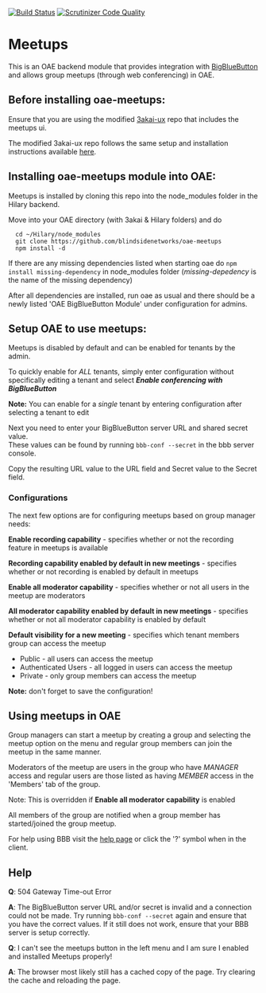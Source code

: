 [![Build Status](https://scrutinizer-ci.com/g/blindsidenetworks/oae-meetups/badges/build.png?b=master)](https://scrutinizer-ci.com/g/blindsidenetworks/oae-meetups/build-status/master)
[![Scrutinizer Code Quality](https://scrutinizer-ci.com/g/blindsidenetworks/oae-meetups/badges/quality-score.png?b=master)](https://scrutinizer-ci.com/g/blindsidenetworks/oae-meetups/?branch=master)

# Meetups
This is an OAE backend module that provides integration with [BigBlueButton](http://bigbluebutton.org/)
and allows group meetups (through web conferencing) in OAE.


## Before installing oae-meetups:
Ensure that you are using the modified [3akai-ux](https://github.com/blindsidenetworks/3akai-ux)
repo that includes the meetups ui.

The modified 3akai-ux repo follows the same setup and installation instructions
available [here](https://github.com/oaeproject/Hilary).



## Installing oae-meetups module into OAE:
Meetups is installed by cloning this repo into the node_modules folder in the Hilary backend.

Move into your OAE directory (with 3akai & Hilary folders) and do
```
  cd ~/Hilary/node_modules
  git clone https://github.com/blindsidenetworks/oae-meetups
  npm install -d
```

If there are any missing dependencies listed when starting oae do `npm install missing-dependency`
in node_modules folder (_missing-depedency_ is the name of the missing dependency)

After all dependencies are installed, run oae as usual and there should be a newly
listed 'OAE BigBlueButton Module' under configuration for admins.



## Setup OAE to use meetups:
Meetups is disabled by default and can be enabled for tenants by the admin.

To quickly enable for *ALL* tenants, simply enter configuration without specifically
editing a tenant and select **_Enable conferencing with BigBlueButton_**

**Note:** You can enable for a *single* tenant by entering configuration after selecting a
  tenant to edit

Next you need to enter your BigBlueButton server URL and shared secret value.  
These values can be found by running `bbb-conf --secret` in the bbb server console.

Copy the resulting URL value to the URL field and Secret value to the Secret field.

### Configurations
The next few options are for configuring meetups based on group manager needs:

**Enable recording capability** - specifies whether or not the recording feature in meetups is available

**Recording capability enabled by default in new meetings** - specifies whether or not recording is enabled by default in meetups

**Enable all moderator capability** - specifies whether or not all users in the meetup are moderators

**All moderator capability enabled by default in new meetings** - specifies whether or not all moderator capability is enabled by default

**Default visibility for a new meeting** - specifies which tenant members group can access the meetup
* Public - all users can access the meetup
* Authenticated Users - all logged in users can access the meetup
* Private - only group members can access the meetup

**Note:** don't forget to save the configuration!



## Using meetups in OAE
Group managers can start a meetup by creating a group and selecting the meetup option on the menu and
regular group members can join the meetup in the same manner.

Moderators of the meetup are users in the group who have _MANAGER_ access and regular users
are those listed as having _MEMBER_ access in the 'Members' tab of the group.

Note: This is overridden if **Enable all moderator capability** is enabled

All members of the group are notified when a group member has started/joined the group meetup.

For help using BBB visit the [help page](https://bigbluebutton.org/videos/) or click the '?' symbol when in the client.

## Help
**Q**: 504 Gateway Time-out Error

**A**: The BigBlueButton server URL and/or secret is invalid and a connection could not be made. Try running `bbb-conf --secret` again
       and ensure that you have the correct values. If it still does not work, ensure that your BBB server is setup correctly.

**Q**: I can't see the meetups button in the left menu and I am sure I enabled and installed Meetups properly!

**A**: The browser most likely still has a cached copy of the page. Try clearing the cache and reloading the page.
